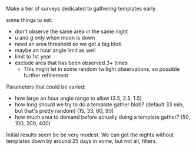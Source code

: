 Make a tier of surveys dedicated to gathering templates early.

some things to set:
* don't observe the same area in the same night
* u and g only when moon is down
* need an area threshold so we get a big blob
* maybe an hour angle limit as well
* limit to 1st year
* exclude area that has been observed 3+ times
    * This might let in some random twilight observations, so possible further refinement



Parameters that could be varied:
* how large an hour angle range to allow (3.5, 2.5, 1.5)
* how long should we try to do a template gather blob? (default 33 min, but that's pretty random) (15, 33, 60, 90)
* how much area to demand before actually doing a template gather? (50, 100, 200, 400)



Initial results seem be be very modest. We can get the nights without templates down by around 25 days in some, but not all, filters. 
